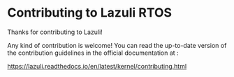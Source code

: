 <!---
SPDX-License-Identifier: GPL-3.0-only
This file is part of Lazuli.
Copyright (c) 2020, Remi Andruccioli <remi.andruccioli@gmail.com>
--->

# Contributing to Lazuli RTOS

Thanks for contributing to Lazuli!

Any kind of contribution is welcome!
You can read the up-to-date version of the contribution guidelines in the
official documentation at :

https://lazuli.readthedocs.io/en/latest/kernel/contributing.html
